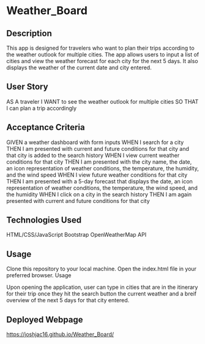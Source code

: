# Weather_Board

## Description

This app is designed for travelers who want to plan their trips according to the weather outlook for multiple cities. The app allows users to input a list of cities and view the weather forecast for each city for the next 5 days. It also displays the weather of the current date and city entered.

## User Story

AS A traveler
I WANT to see the weather outlook for multiple cities
SO THAT I can plan a trip accordingly

## Acceptance Criteria

GIVEN a weather dashboard with form inputs
WHEN I search for a city
THEN I am presented with current and future conditions for that city and that city is added to the search history
WHEN I view current weather conditions for that city
THEN I am presented with the city name, the date, an icon representation of weather conditions, the temperature, the humidity, and the wind speed
WHEN I view future weather conditions for that city
THEN I am presented with a 5-day forecast that displays the date, an icon representation of weather conditions, the temperature, the wind speed, and the humidity
WHEN I click on a city in the search history
THEN I am again presented with current and future conditions for that city

## Technologies Used

HTML/CSS/JavaScript
Bootstrap
OpenWeatherMap API

## Usage 

Clone this repository to your local machine. Open the index.html file in your preferred browser. Usage

Upon opening the application, user can type in cities that are in the itinerary for their trip once they hit the search button the current weather 
and a breif overview of the next 5 days for that city entered. 

## Deployed Webpage
https://joshjac16.github.io/Weather_Board/
